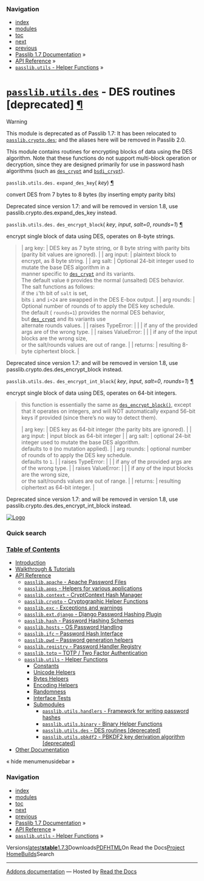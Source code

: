 <!-- Source: https://passlib.readthedocs.io/en/stable/lib/passlib.utils.des.html -->

### Navigation

- [index](https://passlib.readthedocs.io/en/stable/genindex.html "General Index")
- [modules](https://passlib.readthedocs.io/en/stable/py-modindex.html "Python Module Index")
- [toc](https://passlib.readthedocs.io/en/stable/contents.html "Table Of Contents")
- [next](https://passlib.readthedocs.io/en/stable/lib/passlib.utils.pbkdf2.html "passlib.utils.pbkdf2 - PBKDF2 key derivation algorithm [deprecated]")
- [previous](https://passlib.readthedocs.io/en/stable/lib/passlib.utils.binary.html "passlib.utils.binary - Binary Helper Functions")
- [Passlib 1.7 Documentation](https://passlib.readthedocs.io/en/stable/index.html) »
- [API Reference](https://passlib.readthedocs.io/en/stable/lib/index.html) »
- [`passlib.utils` \- Helper Functions](https://passlib.readthedocs.io/en/stable/lib/passlib.utils.html) »

# [`passlib.utils.des`](https://passlib.readthedocs.io/en/stable/lib/passlib.utils.des.html\#module-passlib.utils.des "passlib.utils.des: routines for performing DES encryption") \- DES routines \[deprecated\] [¶](https://passlib.readthedocs.io/en/stable/lib/passlib.utils.des.html\#module-passlib.utils.des "Permalink to this headline")

Warning

This module is deprecated as of Passlib 1.7:
It has been relocated to [`passlib.crypto.des`](https://passlib.readthedocs.io/en/stable/lib/passlib.crypto.des.html#module-passlib.crypto.des "passlib.crypto.des: routines for performing DES encryption");
and the aliases here will be removed in Passlib 2.0.

This module contains routines for encrypting blocks of data using the DES algorithm.
Note that these functions do not support multi-block operation or decryption,
since they are designed primarily for use in password hash algorithms
(such as [`des_crypt`](https://passlib.readthedocs.io/en/stable/lib/passlib.hash.des_crypt.html#passlib.hash.des_crypt "passlib.hash.des_crypt") and [`bsdi_crypt`](https://passlib.readthedocs.io/en/stable/lib/passlib.hash.bsdi_crypt.html#passlib.hash.bsdi_crypt "passlib.hash.bsdi_crypt")).

`passlib.utils.des.` `expand_des_key`( _key_) [¶](https://passlib.readthedocs.io/en/stable/lib/passlib.utils.des.html#passlib.utils.des.expand_des_key "Permalink to this definition")

convert DES from 7 bytes to 8 bytes (by inserting empty parity bits)

Deprecated since version 1.7: and will be removed in version 1.8, use passlib.crypto.des.expand\_des\_key instead.

`passlib.utils.des.` `des_encrypt_block`( _key_, _input_, _salt=0_, _rounds=1_) [¶](https://passlib.readthedocs.io/en/stable/lib/passlib.utils.des.html#passlib.utils.des.des_encrypt_block "Permalink to this definition")

encrypt single block of data using DES, operates on 8-byte strings.

> | arg key: | DES key as 7 byte string, or 8 byte string with parity bits<br>(parity bit values are ignored). |
> | arg input: | plaintext block to encrypt, as 8 byte string. |
> | arg salt: | Optional 24-bit integer used to mutate the base DES algorithm in a<br>manner specific to [`des_crypt`](https://passlib.readthedocs.io/en/stable/lib/passlib.hash.des_crypt.html#passlib.hash.des_crypt "passlib.hash.des_crypt") and its variants.<br>The default value `0` provides the normal (unsalted) DES behavior.<br>The salt functions as follows:<br>if the `i`’th bit of `salt` is set,<br>bits `i` and `i+24` are swapped in the DES E-box output. |
> | arg rounds: | Optional number of rounds of to apply the DES key schedule.<br>the default ( `rounds=1`) provides the normal DES behavior,<br>but [`des_crypt`](https://passlib.readthedocs.io/en/stable/lib/passlib.hash.des_crypt.html#passlib.hash.des_crypt "passlib.hash.des_crypt") and its variants use<br>alternate rounds values. |
> | raises TypeError: |
> |  | if any of the provided args are of the wrong type. |
> | raises ValueError: |
> |  | if any of the input blocks are the wrong size,<br>or the salt/rounds values are out of range. |
> | returns: | resulting 8-byte ciphertext block. |

Deprecated since version 1.7: and will be removed in version 1.8, use passlib.crypto.des.des\_encrypt\_block instead.

`passlib.utils.des.` `des_encrypt_int_block`( _key_, _input_, _salt=0_, _rounds=1_) [¶](https://passlib.readthedocs.io/en/stable/lib/passlib.utils.des.html#passlib.utils.des.des_encrypt_int_block "Permalink to this definition")

encrypt single block of data using DES, operates on 64-bit integers.

> this function is essentially the same as [`des_encrypt_block()`](https://passlib.readthedocs.io/en/stable/lib/passlib.utils.des.html#passlib.utils.des.des_encrypt_block "passlib.utils.des.des_encrypt_block"),
> except that it operates on integers, and will NOT automatically
> expand 56-bit keys if provided (since there’s no way to detect them).
>
> | arg key: | DES key as 64-bit integer (the parity bits are ignored). |
> | arg input: | input block as 64-bit integer |
> | arg salt: | optional 24-bit integer used to mutate the base DES algorithm.<br>defaults to `0` (no mutation applied). |
> | arg rounds: | optional number of rounds of to apply the DES key schedule.<br>defaults to `1`. |
> | raises TypeError: |
> |  | if any of the provided args are of the wrong type. |
> | raises ValueError: |
> |  | if any of the input blocks are the wrong size,<br>or the salt/rounds values are out of range. |
> | returns: | resulting ciphertext as 64-bit integer. |

Deprecated since version 1.7: and will be removed in version 1.8, use passlib.crypto.des.des\_encrypt\_int\_block instead.

[![Logo](https://passlib.readthedocs.io/en/stable/_static/masthead.png)](https://passlib.readthedocs.io/en/stable/index.html "index")

### Quick search

### [Table of Contents](https://passlib.readthedocs.io/en/stable/contents.html)

- [Introduction](https://passlib.readthedocs.io/en/stable/index.html)
- [Walkthrough & Tutorials](https://passlib.readthedocs.io/en/stable/narr/index.html)
- [API Reference](https://passlib.readthedocs.io/en/stable/lib/index.html)
  - [`passlib.apache` \- Apache Password Files](https://passlib.readthedocs.io/en/stable/lib/passlib.apache.html)
  - [`passlib.apps` \- Helpers for various applications](https://passlib.readthedocs.io/en/stable/lib/passlib.apps.html)
  - [`passlib.context` \- CryptContext Hash Manager](https://passlib.readthedocs.io/en/stable/lib/passlib.context.html)
  - [`passlib.crypto` \- Cryptographic Helper Functions](https://passlib.readthedocs.io/en/stable/lib/passlib.crypto.html)
  - [`passlib.exc` \- Exceptions and warnings](https://passlib.readthedocs.io/en/stable/lib/passlib.exc.html)
  - [`passlib.ext.django` \- Django Password Hashing Plugin](https://passlib.readthedocs.io/en/stable/lib/passlib.ext.django.html)
  - [`passlib.hash` \- Password Hashing Schemes](https://passlib.readthedocs.io/en/stable/lib/passlib.hash.html)
  - [`passlib.hosts` \- OS Password Handling](https://passlib.readthedocs.io/en/stable/lib/passlib.hosts.html)
  - [`passlib.ifc` – Password Hash Interface](https://passlib.readthedocs.io/en/stable/lib/passlib.ifc.html)
  - [`passlib.pwd` – Password generation helpers](https://passlib.readthedocs.io/en/stable/lib/passlib.pwd.html)
  - [`passlib.registry` \- Password Handler Registry](https://passlib.readthedocs.io/en/stable/lib/passlib.registry.html)
  - [`passlib.totp` – TOTP / Two Factor Authentication](https://passlib.readthedocs.io/en/stable/lib/passlib.totp.html)
  - [`passlib.utils` \- Helper Functions](https://passlib.readthedocs.io/en/stable/lib/passlib.utils.html)
    - [Constants](https://passlib.readthedocs.io/en/stable/lib/passlib.utils.html#constants)
    - [Unicode Helpers](https://passlib.readthedocs.io/en/stable/lib/passlib.utils.html#unicode-helpers)
    - [Bytes Helpers](https://passlib.readthedocs.io/en/stable/lib/passlib.utils.html#bytes-helpers)
    - [Encoding Helpers](https://passlib.readthedocs.io/en/stable/lib/passlib.utils.html#encoding-helpers)
    - [Randomness](https://passlib.readthedocs.io/en/stable/lib/passlib.utils.html#randomness)
    - [Interface Tests](https://passlib.readthedocs.io/en/stable/lib/passlib.utils.html#interface-tests)
    - [Submodules](https://passlib.readthedocs.io/en/stable/lib/passlib.utils.html#submodules)
      - [`passlib.utils.handlers` \- Framework for writing password hashes](https://passlib.readthedocs.io/en/stable/lib/passlib.utils.handlers.html)
      - [`passlib.utils.binary` \- Binary Helper Functions](https://passlib.readthedocs.io/en/stable/lib/passlib.utils.binary.html)
      - [`passlib.utils.des` \- DES routines \[deprecated\]](https://passlib.readthedocs.io/en/stable/lib/passlib.utils.des.html#)
      - [`passlib.utils.pbkdf2` \- PBKDF2 key derivation algorithm \[deprecated\]](https://passlib.readthedocs.io/en/stable/lib/passlib.utils.pbkdf2.html)
- [Other Documentation](https://passlib.readthedocs.io/en/stable/other.html)

«
hide menumenusidebar
»


### Navigation

- [index](https://passlib.readthedocs.io/en/stable/genindex.html "General Index")
- [modules](https://passlib.readthedocs.io/en/stable/py-modindex.html "Python Module Index")
- [toc](https://passlib.readthedocs.io/en/stable/contents.html "Table Of Contents")
- [next](https://passlib.readthedocs.io/en/stable/lib/passlib.utils.pbkdf2.html "passlib.utils.pbkdf2 - PBKDF2 key derivation algorithm [deprecated]")
- [previous](https://passlib.readthedocs.io/en/stable/lib/passlib.utils.binary.html "passlib.utils.binary - Binary Helper Functions")
- [Passlib 1.7 Documentation](https://passlib.readthedocs.io/en/stable/index.html) »
- [API Reference](https://passlib.readthedocs.io/en/stable/lib/index.html) »
- [`passlib.utils` \- Helper Functions](https://passlib.readthedocs.io/en/stable/lib/passlib.utils.html) »

Versions[latest](https://passlib.readthedocs.io/en/latest/lib/passlib.utils.des.html)**[stable](https://passlib.readthedocs.io/en/stable/lib/passlib.utils.des.html)**[1.7.3](https://passlib.readthedocs.io/en/1.7.3/lib/passlib.utils.des.html)Downloads[PDF](https://passlib.readthedocs.io/_/downloads/en/stable/pdf/)[HTML](https://passlib.readthedocs.io/_/downloads/en/stable/htmlzip/)On Read the Docs[Project Home](https://app.readthedocs.org/projects/passlib/?utm_source=passlib&utm_content=flyout)[Builds](https://app.readthedocs.org/projects/passlib/builds/?utm_source=passlib&utm_content=flyout)Search

* * *

[Addons documentation](https://docs.readthedocs.io/page/addons.html?utm_source=passlib&utm_content=flyout) ― Hosted by
[Read the Docs](https://about.readthedocs.com/?utm_source=passlib&utm_content=flyout)